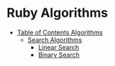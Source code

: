 # Ruby Algorithms

<a name="table-of-contents"></a>

* [Table of Contents Algorithms](#table-of-contents-algorithms)
	* [Search Algorithms](#table-of-contents-algorithms-search)
		* [Linear Search](#table-of-contents-algorithms-linear-search)
		* [Binary Search](#table-of-contents-algorithms-binary-search)

<a name="table-of-contents-algorithms"></a>
<a name="table-of-contents-algorithms-search"></a>
<a name="table-of-contents-algorithms-linear-search"></a>
<a name="table-of-contents-algorithms-binary-search"></a>